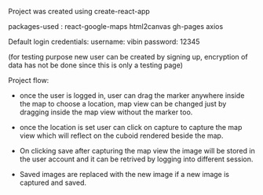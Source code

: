 Project was created using  create-react-app

packages-used : 
   react-google-maps
   html2canvas
   gh-pages
   axios
   
Default login credentials:
  username: vibin
  password: 12345
  
(for testing purpose new user can be created by signing up, encryption of data has not be done since this is only a testing page)

Project flow:
  - once the user is logged in, user can drag the marker anywhere inside the map to choose a location, map view can be changed just by dragging inside the map view without the marker too.
  
  - once the location is set user can click on capture to capture the map view which will reflect on the cuboid rendered beside the map.
  
  - On clicking save after capturing the map view the image will be stored in the user account and it can be retrived by logging into different session.
  
  - Saved images are replaced with the new image if a new image is captured and saved. 
